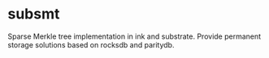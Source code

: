 # subsmt
Sparse Merkle tree implementation in ink and substrate. Provide permanent storage solutions based on rocksdb and paritydb.
